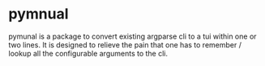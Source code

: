 # pymnual

pymunal is a package to convert existing argparse cli to a tui within one or two lines.
It is designed to relieve the pain that one has to remember / lookup all the configurable arguments to the cli.